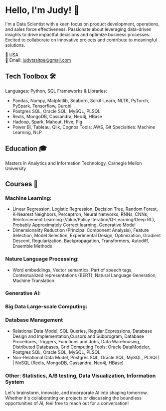 # Hello, I'm Judy! 👋

I'm a Data Scientist with a keen focus on product development, operations, and sales force effectiveness.
Passionate about leveraging data-driven insights to drive impactful decisions and optimize business processes.
Excited to collaborate on innovative projects and contribute to meaningful solutions.

📍 USA\
📧 Email: judytsaitpe@gmail.com

## Tech Toolbox 🛠️
Languages: Python, SQL
Frameworks & Libraries:
- Pandas, Numpy, Matplotlib, Seaborn, Scikit-Learn, NLTK, PyTorch, PySpark, Tensorflow, Gurobi
- Postgres SQL, Oracle SQL, MySQL, PLSQL
- Redis, MongoDB, Cassandra, Neo4j, HBase
- Hadoop, Spark, Mahout, Hive, Pig
- Power BI, Tableau, Qlik, Cognos
Tools: AWS, Git
Specialties: Machine Learning, NLP

## Education 🎓 
Masters in Analytics and Information Technology, Carnegie Mellon University

## Courses 📜
### Machine Learning:
- Linear Regression, Logistic Regression, Decision Tree, Random Forest, K-Nearest Neighbors, Perceptron, Neural Networks, RNNs, CNNs, Reinforcement Learning (Value/Policy Iteration/Q-Learning/Deep RL), Probably Approximately Correct learning, Generative Model
- Dimensionality Reduction (Principal Component Analysis), Feature Selection, Model Selection, Experimental Design, Optimization, Gradient Descent, Regularization, Backpropagation, Transformers, Autodiff, Ensemble Methods

### Nature Language Processing:
- Word embeddings, Vector semantics, Part of speech tags, Contextualized representations (BERT), Natural Language Generation, Machine Translation


### Generative AI:
  
### Big Data Large-scale Computing:


### Database Management
- Relational Data Model, SQL Queries, Regular Expressions, Database Design and Implementation,Cursors and Subprogram, Database Procedures, Triggers, Functions and Jobs, Data Warehousing, Distributed Databases, Grid Computing
  Tools: Oracle DataModeler, Postgres SQL, Oracle SQL, MySQL, PLSQL
- Non-Relational Data Model, 
Postgres SQL, Oracle SQL, MySQL, PLSQL) | NoSQL (Redis, MongoDB, Cassandra, Neo4j, HBase)


### Other: Statistics, A/B testing, Data Visualization, Information System

Let's brainstorm, innovate, and incorporate AI into shaping tomorrow.
Whether it's collaborating on projects or discussing the boundless opportunities of AI, feel free to reach out for a conversation!

